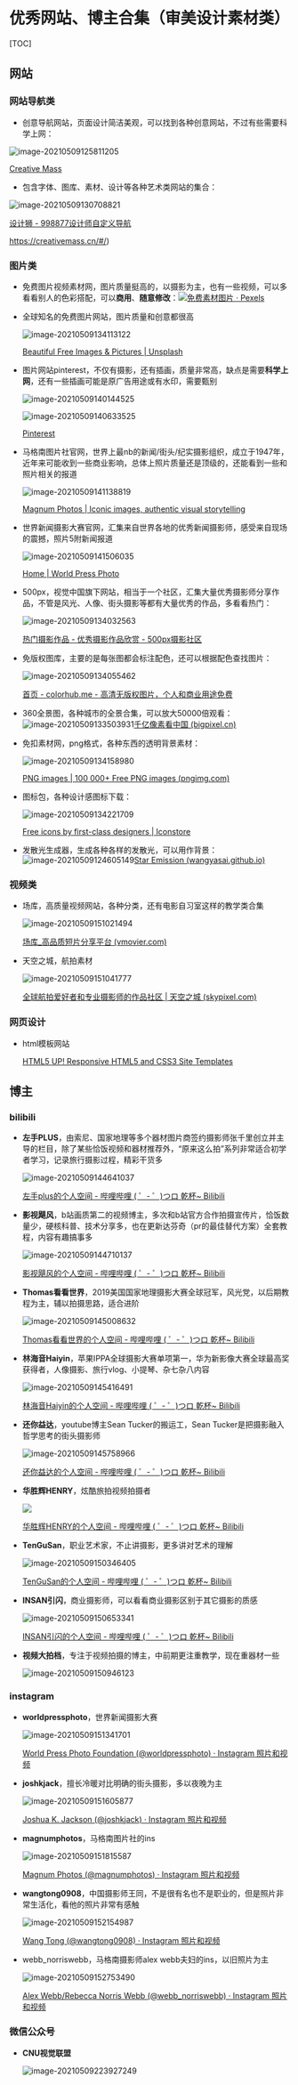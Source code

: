 # 优秀网站、博主合集（审美设计素材类）

[TOC]

## 网站

### 网站导航类

* 创意导航网站，页面设计简洁美观，可以找到各种创意网站，不过有些需要科学上网：

![image-20210509125811205](https://gitee.com/RomanticMysteryLH/pic/raw/master/img/image-20210509125811205.png)

[Creative Mass](https://creativemass.cn/#/)

* 包含字体、图库、素材、设计等各种艺术类网站的集合：

![image-20210509130708821](https://gitee.com/RomanticMysteryLH/pic/raw/master/img/image-20210509130708821.png)

[设计狮 - 998877设计师自定义导航](https://www.998877.com.cn/)

https://creativemass.cn/#/)

### 图片类
* 免费图片视频素材网，图片质量挺高的，以摄影为主，也有一些视频，可以多看看别人的色彩搭配，可以**商用**、**随意修改**：![](https://i.loli.net/2021/05/09/IVXtpzUg6NEcvoD.png)[免费素材图片 · Pexels](https://www.pexels.com/zh-cn/)

* 全球知名的免费图片网站，图片质量和创意都很高

  ![image-20210509134113122](https://i.loli.net/2021/05/09/Pjp7KZ8v2oxcGXT.png)

  [Beautiful Free Images & Pictures | Unsplash](https://unsplash.com/)
  
* 图片网站pinterest，不仅有摄影，还有插画，质量非常高，缺点是需要**科学上网**，还有一些插画可能是原广告用途或有水印，需要甄别

  ![image-20210509140144525](https://i.loli.net/2021/05/09/fZuMBcrgzm4bd5E.png)

  ![image-20210509140633525](https://i.loli.net/2021/05/09/TrcCsg8eBxVjzni.png)

  [Pinterest](https://www.pinterest.com/)

* 马格南图片社官网，世界上最nb的新闻/街头/纪实摄影组织，成立于1947年，近年来可能收到一些商业影响，总体上照片质量还是顶级的，还能看到一些和照片相关的报道

  ![image-20210509141138819](https://i.loli.net/2021/05/09/MZXN8rfsi7GAvzk.png)

  [Magnum Photos | Iconic images, authentic visual storytelling](https://www.magnumphotos.com/)

* 世界新闻摄影大赛官网，汇集来自世界各地的优秀新闻摄影师，感受来自现场的震撼，照片5附新闻报道

  ![image-20210509141506035](https://i.loli.net/2021/05/09/VBosa12SfMQuyUh.png)

  [Home | World Press Photo](https://www.worldpressphoto.org/)

* 500px，视觉中国旗下网站，相当于一个社区，汇集大量优秀摄影师分享作品，不管是风光、人像、街头摄影等都有大量优秀的作品，多看看热门：

  ![image-20210509134032563](https://i.loli.net/2021/05/09/LgJsZpVbylFGiKz.png)

  [热门摄影作品 - 优秀摄影作品欣赏 - 500px摄影社区](https://500px.com.cn/community/discover)

* 免版权图库，主要的是每张图都会标注配色，还可以根据配色查找图片：

  ![image-20210509134055462](https://i.loli.net/2021/05/09/WGK3h1VRFNmqUsZ.png)

  [首页 - colorhub.me - 高清无版权图片，个人和商业用途免费](https://colorhub.me/)
* 360全景图，各种城市的全景合集，可以放大50000倍观看：![image-20210509133503931](https://i.loli.net/2021/05/09/cIhU5XltFpge7N1.png)[千亿像素看中国 (bigpixel.cn)](http://www.bigpixel.cn/index.html)


* 免扣素材网，png格式，各种东西的透明背景素材：

  ![image-20210509134158980](https://i.loli.net/2021/05/09/FL5EwSn4idxVCTk.png)

  [PNG images | 100 000+ Free PNG images (pngimg.com)](http://pngimg.com/)

* 图标包，各种设计感图标下载：

  ![image-20210509134221709](https://i.loli.net/2021/05/09/4VtdUTgKY6CwbN2.png)

  [Free icons by first-class designers | Iconstore](https://iconstore.co/)

* 发散光生成器，生成各种各样的发散光，可以用作背景：![image-20210509124605149](https://gitee.com/RomanticMysteryLH/pic/raw/master/img/image-20210509124605149.png)[Star Emission (wangyasai.github.io)](https://wangyasai.github.io/Stars-Emmision/)




### 视频类

* 场库，高质量视频网站，各种分类，还有电影自习室这样的教学类合集

  ![image-20210509151021494](https://i.loli.net/2021/05/09/T3tL5A8xGZevzwh.png)

  [场库_高品质短片分享平台 (vmovier.com)](https://www.vmovier.com/)

* 天空之城，航拍素材

  ![image-20210509151041777](https://i.loli.net/2021/05/09/TzQCX53UdEhfla8.png)

  [全球航拍爱好者和专业摄影师的作品社区 | 天空之城 (skypixel.com)](https://www.skypixel.com/)

### 网页设计

* html模板网站

  [HTML5 UP! Responsive HTML5 and CSS3 Site Templates](https://html5up.net/)

## 博主

### bilibili

* **左手PLUS**，由索尼、国家地理等多个器材图片商签约摄影师张千里创立并主导的栏目，除了某些恰饭视频和器材推荐外，“原来这么拍”系列非常适合初学者学习，记录旅行摄影过程，精彩干货多

  ![image-20210509144641037](https://i.loli.net/2021/05/09/bxqCiLnMAaEXSge.png)

  [左手plus的个人空间 - 哔哩哔哩 ( ゜- ゜)つロ 乾杯~ Bilibili](https://space.bilibili.com/20166755?from=search&seid=3336666509687072456)

* **影视飓风**，b站画质第二的视频博主，多次和b站官方合作拍摄宣传片，恰饭数量少，硬核科普、技术分享多，也在更新达芬奇（pr的最佳替代方案）全套教程，内容有趣搞事多

  ![image-20210509144710137](https://i.loli.net/2021/05/09/d91nNZW6qPUzcwY.png)

  [影视飓风的个人空间 - 哔哩哔哩 ( ゜- ゜)つロ 乾杯~ Bilibili](https://space.bilibili.com/946974?from=search&seid=4823123988229079786)

* **Thomas看看世界**，2019美国国家地理摄影大赛全球冠军，风光党，以后期教程为主，辅以拍摄思路，适合进阶

  ![image-20210509145008632](https://i.loli.net/2021/05/09/7P9zmQXS8ftelH4.png)

  [Thomas看看世界的个人空间 - 哔哩哔哩 ( ゜- ゜)つロ 乾杯~ Bilibili](https://space.bilibili.com/277329684/video)

* **林海音Haiyin**，苹果IPPA全球摄影大赛单项第一，华为新影像大赛全球最高奖获得者，人像摄影、旅行vlog、小提琴、杂七杂八内容

  ![image-20210509145416491](https://i.loli.net/2021/05/09/sx1hq5goBLDWGz8.png)

  [林海音Haiyin的个人空间 - 哔哩哔哩 ( ゜- ゜)つロ 乾杯~ Bilibili](https://space.bilibili.com/351739137/video)

* **还你益达**，youtube博主Sean Tucker的搬运工，Sean Tucker是把摄影融入哲学思考的街头摄影师

  ![image-20210509145758966](https://i.loli.net/2021/05/09/GNQuojgd49DE8xk.png)

  [还你益达的个人空间 - 哔哩哔哩 ( ゜- ゜)つロ 乾杯~ Bilibili](https://space.bilibili.com/39840466/video)

* **华胜辉HENRY**，炫酷旅拍视频拍摄者

  ![](https://i.loli.net/2021/05/09/Xo9sGIRScPQenzB.png)

  [华胜辉HENRY的个人空间 - 哔哩哔哩 ( ゜- ゜)つロ 乾杯~ Bilibili](https://space.bilibili.com/258705527/video)

* **TenGuSan**，职业艺术家，不止讲摄影，更多讲对艺术的理解

  ![image-20210509150346405](https://i.loli.net/2021/05/09/hGm98qWkXau3NCH.png)

  [TenGuSan的个人空间 - 哔哩哔哩 ( ゜- ゜)つロ 乾杯~ Bilibili](https://space.bilibili.com/19526512/video)

* **INSAN引闪**，商业摄影师，可以看看商业摄影区别于其它摄影的质感

  ![image-20210509150653341](https://i.loli.net/2021/05/09/n3aeJflSW4YyDEt.png)

  [INSAN引闪的个人空间 - 哔哩哔哩 ( ゜- ゜)つロ 乾杯~ Bilibili](https://space.bilibili.com/244415462/video)

* **视频大拍档**，专注于视频拍摄的博主，中前期更注重教学，现在重器材一些

  ![image-20210509150946123](https://i.loli.net/2021/05/09/B6Il2Fx19ofigKD.png)



### instagram

* **worldpressphoto**，世界新闻摄影大赛

  ![image-20210509151341701](https://i.loli.net/2021/05/09/oWYMNbfTG76UKL5.png)

  [World Press Photo Foundation (@worldpressphoto) · Instagram 照片和视频](https://www.instagram.com/worldpressphoto/?hl=zh-cn)
  
* **joshkjack**，擅长冷暖对比明确的街头摄影，多以夜晚为主

  ![image-20210509151605877](https://i.loli.net/2021/05/09/dylruoW3AeB7hSw.png)

  [Joshua K. Jackson (@joshkjack) · Instagram 照片和视频](https://www.instagram.com/joshkjack/?hl=zh-cn)

* **magnumphotos**，马格南图片社的ins

  ![image-20210509151815587](https://i.loli.net/2021/05/09/W2tJEq85hHroIpZ.png)

  [Magnum Photos (@magnumphotos) · Instagram 照片和视频](https://www.instagram.com/magnumphotos/?hl=zh-cn)

* **wangtong0908**，中国摄影师王同，不是很有名也不是职业的，但是照片非常生活化，看他的照片非常有感触

  ![image-20210509152154987](https://i.loli.net/2021/05/09/shEGMoCkfuDP75v.png)
  
  [Wang Tong (@wangtong0908) · Instagram 照片和视频](https://www.instagram.com/wangtong0908/?hl=zh-cn)
  
* webb_norriswebb，马格南摄影师alex webb夫妇的ins，以旧照片为主
  
  ![image-20210509152753490](https://i.loli.net/2021/05/09/XbV5wgL6oDYRBMn.png)
  
  [Alex Webb/Rebecca Norris Webb (@webb_norriswebb) · Instagram 照片和视频](https://www.instagram.com/webb_norriswebb/?hl=zh-cn)
### 微信公众号

* **CNU视觉联盟**

  ![image-20210509223927249](https://i.loli.net/2021/05/09/WAksw2cmoH1p3fF.png)

  
